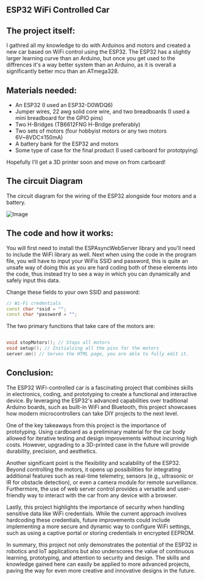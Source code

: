 ## ESP32 WiFi Controlled Car

## The project itself: 

I gathred all my knowledge to do with Arduinos and motors and created a new car based on WiFi control using the ESP32. The ESP32 has a slightly larger learning curve than an Arduino, but once you get used to the diffrences it's a way better system than an Arduino, as it is overall a significantly better mcu than an ATmega328.

## Materials needed:

- An ESP32 (I used an ESP32-D0WDQ6)
- Jumper wires, 22 awg solid core wire, and two breadboards (I used a mini breadboard for the GPIO pins)
- Two H-Bridges (TB6612FNG H-Bridge preferably) 
- Two sets of motors (four hobbyist motors or any two motors 6V~8VDC≤150mA)
- A battery bank for the ESP32 and motors
- Some type of case for the final product (I used carboard for prototpying)
  
Hopefully I'll get a 3D printer soon and move on from carboard! 

## The circuit Diagram 

The circuit diagram for the wiring of the ESP32 alongside four motors and a battery.

![Image](https://github.com/user-attachments/assets/c873739e-3bfd-482f-a9e9-8ba16bd83d94)

## The code and how it works: 

You will first need to install the ESPAsyncWebServer library and you'll need to include the WiFi library as well. Next when using the code in the program file, you will have to input your WiFis SSID and password, this is quite an unsafe way of doing this as you are hard coding both of these elements into the code, thus instead try to see a way in which you can dynamically and safely input this data. 

Change these fields to your own SSID and password:
```c++
// Wi-Fi credentials
const char *ssid = "";
const char *password = "";
```

The two primary functions that take care of the motors are: 

```c++

void stopMotors(); // Stops all motors
void setup(); // Initialzing all the pins for the motors
server.on() // Serves the HTML page, you are able to fully edit it.

```

## Conclusion: 

The ESP32 WiFi-controlled car is a fascinating project that combines skills in electronics, coding, and prototyping to create a functional and interactive device. By leveraging the ESP32's advanced capabilities over traditional Arduino boards, such as built-in WiFi and Bluetooth, this project showcases how modern microcontrollers can take DIY projects to the next level.

One of the key takeaways from this project is the importance of prototyping. Using cardboard as a preliminary material for the car body allowed for iterative testing and design improvements without incurring high costs. However, upgrading to a 3D-printed case in the future will provide durability, precision, and aesthetics.

Another significant point is the flexibility and scalability of the ESP32. Beyond controlling the motors, it opens up possibilities for integrating additional features such as real-time telemetry, sensors (e.g., ultrasonic or IR for obstacle detection), or even a camera module for remote surveillance. Furthermore, the use of web server control provides a versatile and user-friendly way to interact with the car from any device with a browser.

Lastly, this project highlights the importance of security when handling sensitive data like WiFi credentials. While the current approach involves hardcoding these credentials, future improvements could include implementing a more secure and dynamic way to configure WiFi settings, such as using a captive portal or storing credentials in encrypted EEPROM.

In summary, this project not only demonstrates the potential of the ESP32 in robotics and IoT applications but also underscores the value of continuous learning, prototyping, and attention to security and design. The skills and knowledge gained here can easily be applied to more advanced projects, paving the way for even more creative and innovative designs in the future.

